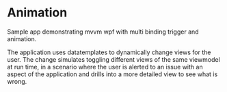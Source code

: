 # Animation

Sample app demonstrating mvvm wpf with multi binding trigger and animation.

The application uses datatemplates to dynamically change views for the user. The change simulates toggling different views of the same viewmodel at run time, in a scenario where the user is alerted to an issue with an aspect of the application and drills into a more detailed view to see what is wrong.


